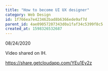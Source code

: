 ```yaml
---
title: "How to become UI UX designer"
category: Web Design
id: 1f766ea7e423462bad8b6366ede9af7d
parent_id: 4ae09057207343d0a1faf34c5399f8c5
created_at: 1598326532687
---
```


08/24/2020

Video shared on IH.

https://share.getcloudapp.com/YEu1Ey2z
    